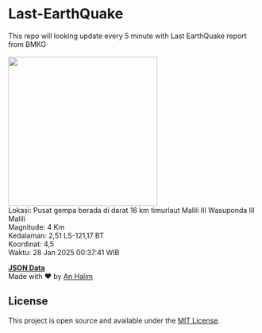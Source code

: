# Last-EarthQuake
This repo will looking update every 5 minute with Last EarthQuake report from BMKG
<br>
<br>
<img src="undefined" width="300"/>
<br>
Lokasi: Pusat gempa berada di darat 16 km timurlaut Malili  III Wasuponda III Malili <br>
Magnitude: 4 Km <br>
Kedalaman: 2,51 LS-121,17 BT <br>
Koordinat: 4,5 <br>
Waktu: 28 Jan 2025 00:37:41 WIB <br>

<a href="./data/data.json">**JSON Data**</a>
<br>
Made with ❤️ by <a href="https://github.com/an-halim">An Halim</a>
## License

This project is open source and available under the [MIT License](LICENSE).
